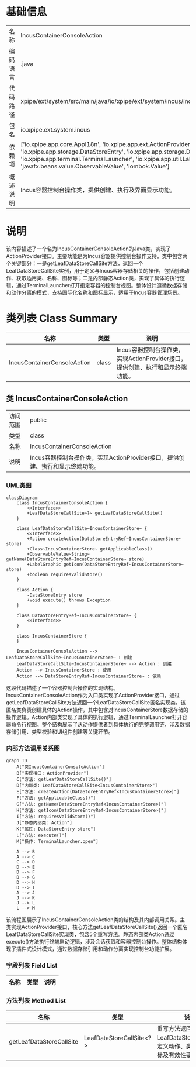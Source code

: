 # 基础信息

|      |      |
|------|------|
| 名称 | IncusContainerConsoleAction |
| 编码语言 | .java |
| 代码路径 | xpipe/ext/system/src/main/java/io/xpipe/ext/system/incus/IncusContainerConsoleAction.java |
| 包名 | io.xpipe.ext.system.incus |
| 依赖项 | ['io.xpipe.app.core.AppI18n', 'io.xpipe.app.ext.ActionProvider', 'io.xpipe.app.storage.DataStoreEntry', 'io.xpipe.app.storage.DataStoreEntryRef', 'io.xpipe.app.terminal.TerminalLauncher', 'io.xpipe.app.util.LabelGraphic', 'javafx.beans.value.ObservableValue', 'lombok.Value'] |
| 概述说明 | Incus容器控制台操作类，提供创建、执行及界面显示功能。 |

# 说明

该内容描述了一个名为IncusContainerConsoleAction的Java类，实现了ActionProvider接口。主要功能是为Incus容器提供控制台操作支持。类中包含两个关键部分：一是getLeafDataStoreCallSite方法，返回一个LeafDataStoreCallSite实例，用于定义与Incus容器存储相关的操作，包括创建动作、获取适用类、名称、图标等；二是内部静态Action类，实现了具体的执行逻辑，通过TerminalLauncher打开指定容器的控制台视图。整体设计遵循数据存储和动作分离的模式，支持国际化名称和图标显示，适用于Incus容器管理场景。

# 类列表 Class Summary

| 名称   | 类型  | 说明 |
|-------|------|-------------|
| IncusContainerConsoleAction | class | Incus容器控制台操作类，实现ActionProvider接口，提供创建、执行和显示终端功能。 |



## 类 IncusContainerConsoleAction

|      |      |
|------|------|
| 访问范围 | public |
| 类型 | class |
| 名称 | IncusContainerConsoleAction |
| 说明 | Incus容器控制台操作类，实现ActionProvider接口，提供创建、执行和显示终端功能。 |


### UML类图

```mermaid
classDiagram
    class IncusContainerConsoleAction {
        <<Interface>>
        +LeafDataStoreCallSite~?~ getLeafDataStoreCallSite()
    }

    class LeafDataStoreCallSite~IncusContainerStore~ {
        <<Interface>>
        +Action createAction(DataStoreEntryRef~IncusContainerStore~ store)
        +Class~IncusContainerStore~ getApplicableClass()
        +ObservableValue~String~ getName(DataStoreEntryRef~IncusContainerStore~ store)
        +LabelGraphic getIcon(DataStoreEntryRef~IncusContainerStore~ store)
        +boolean requiresValidStore()
    }

    class Action {
        -DataStoreEntry store
        +void execute() throws Exception
    }

    class DataStoreEntryRef~IncusContainerStore~ {
        <<Interface>>
    }

    class IncusContainerStore {
    }

    IncusContainerConsoleAction --> LeafDataStoreCallSite~IncusContainerStore~ : 创建
    LeafDataStoreCallSite~IncusContainerStore~ --> Action : 创建
    Action --> IncusContainerStore : 使用
    Action --> DataStoreEntryRef~IncusContainerStore~ : 依赖
```

这段代码描述了一个容器控制台操作的实现结构。IncusContainerConsoleAction作为入口类实现了ActionProvider接口，通过getLeafDataStoreCallSite方法返回一个LeafDataStoreCallSite匿名实现类。该匿名类负责创建具体的Action操作，其中包含对IncusContainerStore数据存储的操作逻辑。Action内部类实现了具体的执行逻辑，通过TerminalLauncher打开容器命令行视图。整个结构展示了从动作提供者到具体执行的完整调用链，涉及数据存储引用、类型校验和UI组件创建等关键环节。


### 内部方法调用关系图

```mermaid
graph TD
    A["类IncusContainerConsoleAction"]
    B["实现接口: ActionProvider"]
    C["方法: getLeafDataStoreCallSite()"]
    D["内部类: LeafDataStoreCallSite<IncusContainerStore>"]
    E["方法: createAction(DataStoreEntryRef<IncusContainerStore>)"]
    F["方法: getApplicableClass()"]
    G["方法: getName(DataStoreEntryRef<IncusContainerStore>)"]
    H["方法: getIcon(DataStoreEntryRef<IncusContainerStore>)"]
    I["方法: requiresValidStore()"]
    J["静态内部类: Action"]
    K["属性: DataStoreEntry store"]
    L["方法: execute()"]
    M["操作: TerminalLauncher.open"]

    A --> B
    A --> C
    C --> D
    D --> E
    D --> F
    D --> G
    D --> H
    D --> I
    A --> J
    J --> K
    J --> L
    L --> M
```

该流程图展示了IncusContainerConsoleAction类的结构及其内部调用关系。主类实现ActionProvider接口，核心方法getLeafDataStoreCallSite()返回一个匿名LeafDataStoreCallSite实现类，包含5个重写方法。静态内部类Action通过execute()方法执行终端启动逻辑，涉及会话获取和容器控制台操作。整体结构体现了插件式设计模式，通过数据存储引用和动作分离实现控制台功能扩展。

### 字段列表 Field List

| 名称  | 类型  | 说明 |
|-------|-------|------|

### 方法列表 Method List

| 名称  | 类型  | 说明 |
|-------|-------|------|
| getLeafDataStoreCallSite | LeafDataStoreCallSite<?> | 重写方法返回自定义LeafDataStoreCallSite，定义动作、类、名称、图标及有效性要求。 |




